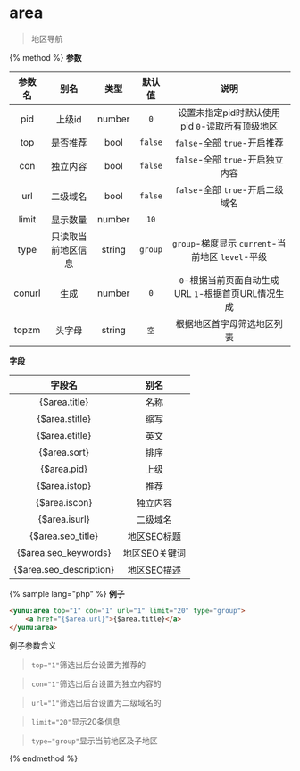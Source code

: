 # area

> 地区导航

{% method %}
**参数**

|参数名|别名|类型|默认值|说明|
|:----:|:--:|:--:|:----:|:--:|
|pid|上级id|number|`0`|设置未指定pid时默认使用pid `0`-读取所有顶级地区|
|top|是否推荐|bool|`false`|`false`-全部 `true`-开启推荐|
|con|独立内容|bool|`false`|`false`-全部 `true`-开启独立内容|
|url|二级域名|bool|`false`|`false`-全部 `true`-开启二级域名|
|limit|显示数量|number|`10`|&nbsp;|
|type|只读取当前地区信息|string|`group`|`group`-梯度显示 `current`-当前地区  `level`-平级|
|conurl|生成|number|`0`|`0`-根据当前页面自动生成URL `1`-根据首页URL情况生成|
|topzm|头字母|string|`空`|根据地区首字母筛选地区列表|

**字段**

|字段名|别名|
|:----:|:--:|
|{$area.title}|名称|
|{$area.stitle}|缩写|
|{$area.etitle}|英文|
|{$area.sort}|排序|
|{$area.pid}|上级|
|{$area.istop}|推荐|
|{$area.iscon}|独立内容|
|{$area.isurl}|二级域名|
|{$area.seo_title}|地区SEO标题|
|{$area.seo_keywords}|地区SEO关键词|
|{$area.seo_description}|地区SEO描述|

{% sample lang="php" %}
**例子**

```html
<yunu:area top="1" con="1" url="1" limit="20" type="group">
    <a href="{$area.url}">{$area.title}</a>
</yunu:area>
```

例子参数含义

>`top="1"`筛选出后台设置为推荐的

>`con="1"`筛选出后台设置为独立内容的

>`url="1"`筛选出后台设置为二级域名的

>`limit="20"`显示20条信息

>`type="group"`显示当前地区及子地区

{% endmethod %}
